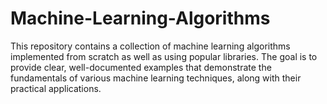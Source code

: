 # Machine-Learning-Algorithms
This repository contains a collection of machine learning algorithms implemented from scratch as well as using popular libraries. The goal is to provide clear, well-documented examples that demonstrate the fundamentals of various machine learning techniques, along with their practical applications.
